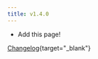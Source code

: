 ```yaml
---
title: v1.4.0
---
```


- Add this page!

[Changelog](https://github.com/njfamirm/blog/releases/tag/v1.4.0){target="_blank"}
